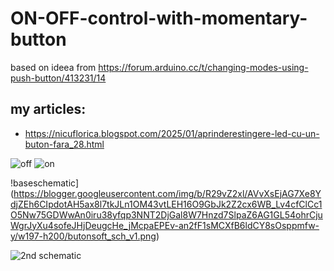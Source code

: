 # ON-OFF-control-with-momentary-button
based on ideea from https://forum.arduino.cc/t/changing-modes-using-push-button/413231/14

my articles:
- 
- https://nicuflorica.blogspot.com/2025/01/aprinderestingere-led-cu-un-buton-fara_28.html



![off](https://blogger.googleusercontent.com/img/b/R29vZ2xl/AVvXsEgzlQxg7UEV7iVRE_RD1D6oJYYzR_kUmbZ6RIKc0UBOzEQeyK60SJouVBuUt2tA2z6vYJAd5Vh5v5S7qGh0AtuigkINFOIRpjVx0gs61F3fwPhxTPX7GNuW3NQFgvJXbw0wF4j2VJirjqfUBwktNzdDvU1CU3Rh4jBnCasvHPdUGSM4W6zjmLedDr21AXml/w200-h150/butoanesoft_off.jpg)
![on](https://blogger.googleusercontent.com/img/b/R29vZ2xl/AVvXsEjPCsWEH9stZw4y_WrubS5sxh3eSvcZyL2_3FwH9z-7L_mgVF2kh2p2HR1EpxWvdD4PcrOVCiGhYCFtXec3K434x1nozw05qdWqzQMgvPT-PJqJtXWo95PGu90MPQQfVg-zyOBYDvGVwtkmqcDK2Otwb2_45HF-_1smoDuBp1MlR3LozgRkdUwLojip4vry/w200-h150/butoanesoft_on.jpg)

!baseschematic](https://blogger.googleusercontent.com/img/b/R29vZ2xl/AVvXsEjAG7Xe8YdjZEh6CIpdotAH5ax8l7tkJLn1OM43vtLEH16O9GbJk2Z2cx6WB_Lv4cfClCc1O5Nw75GDWwAn0iru38yfqp3NNT2DjGal8W7Hnzd7SlpaZ6AG1GL54ohrCjuWgrJyXu4sofeJHjDeugcHe_jMcpaEPEv-an2fF1sMCXfB6ldCY8sOsppmfw-y/w197-h200/butonsoft_sch_v1.png)

![2nd schematic](https://blogger.googleusercontent.com/img/b/R29vZ2xl/AVvXsEi6gDppUQ5-fvRW5ruqLTFLanpj7ACeb5VGbsiZ_I7Yx7wBylloQ8AsfK-_xYue9g4MxorsGJQqHBkZSswe_a_NWzEpuZTbgqyk_ilISrTehw7DuBjaiFExy3SoyBvjOhoRmGwjklK8IRBo2Z6y8o-WnFJcwNcmIhfsL9Ng2efHjayUrh0FKc_LHegPV9Re/w320-h218/butonsoft_sch_v2.png)

